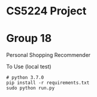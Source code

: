 # CS5224 Project
# Group 18
Personal Shopping Recommender


To Use (local test)
```
# python 3.7.0
pip install -r requirements.txt
sudo python run.py
```
